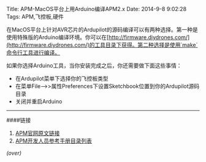 Title: APM-MacOS平台上用Arduino编译APM2.x
Date: 2014-9-8 9:02:28 
Tags: APM,飞控板,硬件

<!-- PELICAN_BEGIN_SUMMARY -->
在MacOS平台上针对AVR芯片的Ardupilot的源码编译可以有两种选择。第一种是使用特殊版的Arduino编译环境。你可以在[http://firmware.diydrones.com/](http://firmware.diydrones.com/)的工具目录下获得。第二种选择是使用`make`命令行工具进行编译。
<!-- PELICAN_END_SUMMARY -->

如果你选择Arduino工具，当你安装完成之后，你还需要做下面这些事情：

- 在Ardupilot菜单下选择你的飞控板类型
- 在菜单File-->>属性Preferences下设置Sketchbook位置到你的Ardupilot源码目录
- 关闭并重启Arduino

----------
####链接

1. [APM官网原文链接](http://dev.ardupilot.com/wiki/building-the-code-on-mac/)
1. [APM开发人员参考手册目录列表]({filename}2014-08-29-APM-开发人员参考手册目录列表.md)

*(over)*